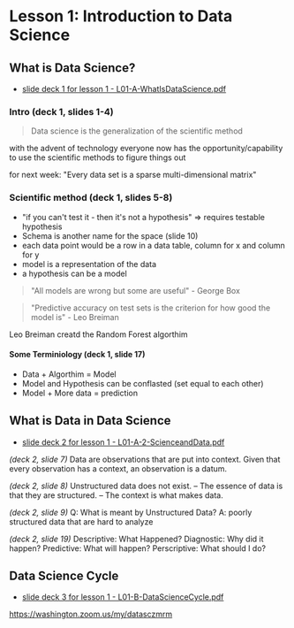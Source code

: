 # Lesson 1: Introduction to Data Science

## What is Data Science?

- [slide deck 1 for lesson 1 - L01-A-WhatIsDataScience.pdf](https://library.startlearninglabs.uw.edu/DATASCI400/PDF/L01-A-WhatIsDataScience.pdf)

### Intro (deck 1, slides 1-4)
> Data science is the generalization of the scientific method

with the advent of technology everyone now has the opportunity/capability to use the scientific methods to figure things out

for next week: "Every data set is a sparse multi-dimensional matrix"

### Scientific method (deck 1, slides 5-8)

- "if you can't test it - then it's not a hypothesis" => requires testable hypothesis
- Schema is another name for the space (slide 10)
- each data point would be a row in a data table, column for x and column for y
- model is a representation of the data
- a hypothesis can be a model

> "All models are wrong but some are useful" - George Box

> "Predictive accuracy on test sets is the criterion for how good the model is" - Leo Breiman

Leo Breiman creatd the Random Forest algorthim

#### Some Terminiology (deck 1, slide 17)

- Data + Algorthim = Model
- Model and Hypothesis can be conflasted (set equal to each other)
- Model + More data = prediction

## What is Data in Data Science
- [slide deck 2 for lesson 1 - L01-A-2-ScienceandData.pdf](https://library.startlearninglabs.uw.edu/DATASCI400/PDF/L01-A-2-ScienceandData.pdf)

_(deck 2, slide 7)_
Data are observations that are put into context. Given that every observation has a context, an observation is a datum.

_(deck 2, slide 8)_
Unstructured data does not exist.
– The essence of data is that they are structured.
– The context is what makes data.

_(deck 2, slide 9)_
Q: What is meant by Unstructured
Data?
A: poorly structured data that are hard to
analyze

_(deck 2, slide 19)_
Descriptive: What Happened?
Diagnostic: Why did it happen?
Predictive: What will happen?
Perscriptive: What should I do?

## Data Science Cycle

- [slide deck 3 for lesson 1 - L01-B-DataScienceCycle.pdf](https://library.startlearninglabs.uw.edu/DATASCI400/PDF/L01-B-DataScienceCycle.pdf)

https://washington.zoom.us/my/datasczmrm